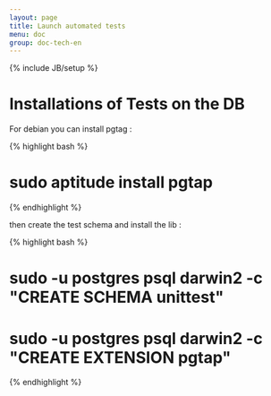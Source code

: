 ```yaml
---
layout: page
title: Launch automated tests
menu: doc
group: doc-tech-en
---
```

{% include JB/setup %}

Installations of Tests on the DB
=================================

For debian you can install pgtag :

{% highlight bash %}
# sudo aptitude install pgtap
{% endhighlight %}

then create the test schema and install the lib :

{% highlight bash %}
# sudo -u postgres psql darwin2 -c "CREATE SCHEMA unittest"
# sudo -u postgres psql darwin2 -c "CREATE EXTENSION pgtap"
{% endhighlight %}